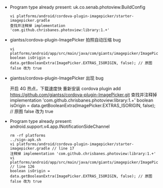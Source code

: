 - Program type already present: uk.co.senab.photoview.BuildConfig

      vi platforms/android/cordova-plugin-imagepicker/starter-imagepicker.gradle
      查找并注释掉 implementation 'com.github.chrisbanes.photoview:library:1.+'

- giantss/cordova-plugin-ImagePicker 拍照自动压缩 bug

      vi platforms/android/app/src/main/java/com/giants/imagepicker/ImagePickerMain.java
      boolean isOrigin = data.getBooleanExtra(ImagePicker.EXTRAS_ISORIGIN, false); // 原图 false 改为 true

- giantss/cordova-plugin-ImagePicker 出现 bug

     开启 4G 热点，下载速度快
     重新安装 cordova plugin add https://github.com/giantss/cordova-plugin-ImagePicker.git
     查找并注释掉 implementation 'com.github.chrisbanes.photoview:library:1.+'
     boolean isOrigin = data.getBooleanExtra(ImagePicker.EXTRAS_ISORIGIN, false); // 原图 false 改为 true

- Program type already present: android.support.v4.app.INotificationSideChannel

      rm -rf platforms
      ../sign-apk.sh
      vi platforms/android/cordova-plugin-imagepicker/starter-imagepicker.gradle // line 17
      注释掉 implementation 'com.github.chrisbanes.photoview:library:1.+'
      vi platforms/android/app/src/main/java/com/giants/imagepicker/ImagePickerMain.java // line 126
      boolean isOrigin = data.getBooleanExtra(ImagePicker.EXTRAS_ISORIGIN, false); // 原图 false 改为 true
